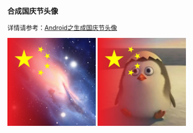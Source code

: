 ### 合成国庆节头像

详情请参考：[Android之生成国庆节头像](https://juejin.cn/post/7013539853610516511)

<img src="https://github.com/cuiwenju2017/CreateNationalDayHead/blob/master/app/src/main/res/drawable-xxhdpi/demo1.jpg" width="200px"/>

<img src="https://github.com/cuiwenju2017/CreateNationalDayHead/blob/master/app/src/main/res/drawable-xxhdpi/demo2.jpg" width="200px"/>
